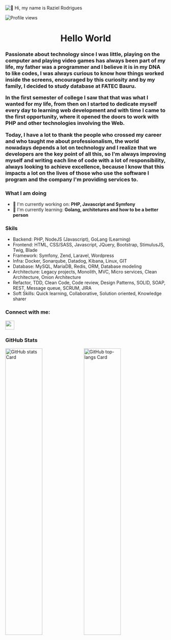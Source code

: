 ![👋 Hi, my name is Raziel Rodrigues](https://media1.giphy.com/media/v1.Y2lkPTc5MGI3NjExN2Q2MDczZ3Z0OXNmcGF1eWZ2ZnZibXB3NzNwNnB0cnJ6anVvZHQ4ciZlcD12MV9pbnRlcm5hbF9naWZfYnlfaWQmY3Q9Zw/Z9JgUK8cVVdgI6PES2/giphy.webp)

![Profile views](https://komarev.com/ghpvc/?username=razielrodrigues&label=Profile%20views&color=0e75b6&style=flat)

<div id="toc">
  <ul align="center" style="list-style: none">
    <summary>
      <h1>
        Hello World
      </h1>
    </summary>
  </ul>
</div>

 <h3 align="left">
  Passionate about technology since I was little, playing on the computer and playing video games has always been part of my life, my father was a programmer and I believe it is in my DNA to like codes, I was always curious to know how things worked inside the screens, encouraged by this curiosity and by my family, I decided to study database at FATEC Bauru.


In the first semester of college I saw that that was what I wanted for my life, from then on I started to dedicate myself every day to learning web development and with time I came to the first opportunity, where it opened the doors to work with PHP and other technologies involving the Web.


Today, I have a lot to thank the people who crossed my career and who taught me about professionalism, the world nowadays depends a lot on technology and I realize that we developers are the key point of all this, so I'm always improving myself and writing each line of code with a lot of responsibility, always looking to achieve excellence, because I know that this impacts a lot on the lives of those who use the software I program and the company I'm providing services to.

</h3>

<h3 align="left">What I am doing</h3>

- 💼 I'm currently working on: **PHP, Javascript and Symfony**
- 🌱 I'm currently learning: **Golang, architetures and how to be a better person**

<h3 align="left">Skils</h3>

<ul align="left">
  <li>Backend: PHP, NodeJS (Javascript), GoLang (Learning)</li>
  <li>Frontend: HTML, CSS/SASS, Javascript, JQuery, Bootstrap, StimulusJS, Twig, Blade</li>
  <li>Framework: Symfony, Zend, Laravel, Wordpress</li>
  <li>Infra: Docker, Sonarqube, Datadog, Kibana, Linux, GIT</li>
  <li>Database: MySQL, MariaDB, Redis, ORM, Database modeling</li>
  <li>Architecture: Legacy projects, Monolith, MVC, Micro services, Clean Architecture, Onion Architecture</li>
  <li>Refactor, TDD, Clean Code, Code review, Design Patterns, SOLID, SOAP, REST, Message queue, SCRUM, JIRA</li>
  <li>Soft Skills: Quick learning, Collaborative, Solution oriented, Knowledge sharer</li>
</ul>

<h3 align="left">Connect with me:</h3>
<p align="left"><a href="https://www.linkedin.com/in/https://www.linkedin.com/in/raziel-rodrigues/" target="_blank"><img src="https://img.shields.io/badge/LinkedIn-0077B5?style=for-the-badge&logo=linkedin&logoColor=white" height="28" style="margin-right: 4px"></a></p>

<h3 align="left">GitHub Stats</h3>

<p align="left">
  <img width="48%" src="https://github-readme-stats.vercel.app/api?username=razielrodrigues&theme=default&cache_seconds=1800&border_radius=4&hide_title=false&hide_rank=false&show_icons=true&include_all_commits=true&line_height=25" alt="GitHub stats Card" />
  <img width="48%" src="https://github-readme-stats.vercel.app/api/top-langs?username=razielrodrigues&theme=default&cache_seconds=1800&border_radius=4&hide_title=false&layout=compact&langs_count=5&card_width=400&hide_progress=false" alt="GitHub top-langs Card" />
</p>
